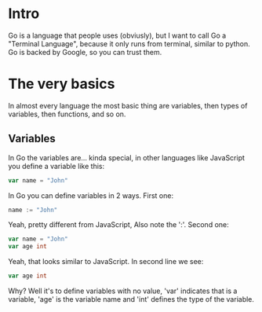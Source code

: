 # Intro

Go is a language that people uses (obviusly), but I want to call Go a "Terminal Language", because it only runs from terminal, similar to python. Go is backed by Google, so you can trust them.

# The very basics

In almost every language the most basic thing are variables, then types of variables, then functions, and so on.

## Variables

In Go the variables are... kinda special, in other languages like JavaScript you define a variable like this:

```javascript
var name = "John"
```

In Go you can define variables in 2 ways. First one:

```go
name := "John"
```

Yeah, pretty different from JavaScript, Also note the ':'. Second one:

```go
var name = "John"
var age int
```

Yeah, that looks similar to JavaScript. In second line we see:

```go
var age int
```

Why? Well it's to define variables with no value, 'var' indicates that is a variable, 'age' is the variable name and 'int' defines the type of the variable.
